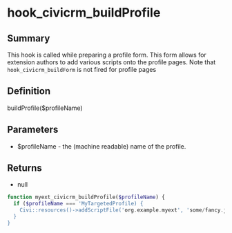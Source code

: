 # hook_civicrm_buildProfile

## Summary

This hook is called while preparing a profile form. This form allows for extension authors to add various scripts onto the profile pages. Note that `hook_civicrm_buildForm` is not fired for profile pages

## Definition

buildProfile($profileName)

## Parameters

- $profileName - the (machine readable) name of the profile.

## Returns

- null

```php
function myext_civicrm_buildProfile($profileName) {
  if ($profileName === 'MyTargetedProfile) {
    Civi::resources()->addScriptFile('org.example.myext', 'some/fancy.js', 100);
  }
}
```

